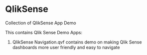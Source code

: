 # QlikSense
Collection of QlikSense App Demo

This contains Qlik Sense Demo Apps:

1. QlikSense Navigation.qvf contains demo on making Qlik Sense dashboards more user friendly and easy to navigate
